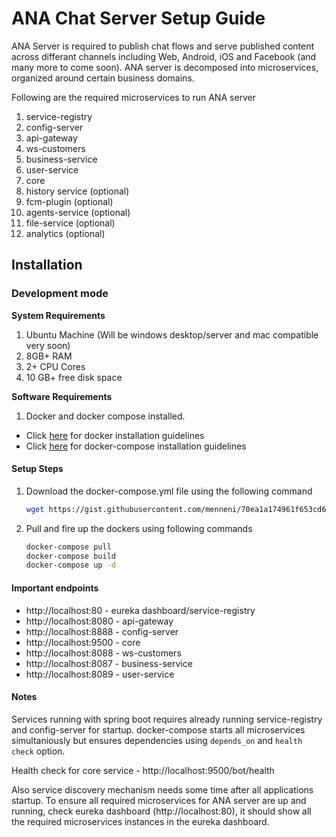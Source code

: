 # ANA Chat Server Setup Guide

ANA Server is required to publish chat flows and serve published content across differant channels including Web, Android, iOS and Facebook (and many more to come soon). ANA server is decomposed into microservices, organized around certain business domains.

Following are the required microservices to run ANA server

1) service-registry
2) config-server
3) api-gateway
4) ws-customers
5) business-service
6) user-service
7) core
8) history service (optional)
9) fcm-plugin (optional)
10) agents-service (optional)
11) file-service (optional)
12) analytics (optional)

## Installation

### Development mode

**System Requirements**

 1. Ubuntu Machine (Will be windows desktop/server and mac compatible very soon)
 2. 8GB+ RAM
 3. 2+ CPU Cores
 4. 10 GB+ free disk space

**Software Requirements**

 1. Docker and docker compose installed.
   - Click [here](https://docs.docker.com/engine/installation/linux/docker-ce/ubuntu/) for docker installation guidelines
   - Click [here](https://docs.docker.com/compose/install/) for docker-compose installation guidelines

#### Setup Steps
 1. Download the docker-compose.yml file using the following command
     ```bash
     wget https://gist.githubusercontent.com/menneni/70ea1a174961f653cd62c2ae3b22ec1b/raw/docker-compose.yml
     ```
 3. Pull and fire up the dockers using following commands
    ```bash
    docker-compose pull
    docker-compose build
    docker-compose up -d
#### Important endpoints
 - http://localhost:80   - eureka dashboard/service-registry
 - http://localhost:8080 - api-gateway
 - http://localhost:8888 - config-server
 - http://localhost:9500 - core
 - http://localhost:8088 - ws-customers
 - http://localhost:8087 - business-service
 - http://localhost:8089 - user-service
    
 #### Notes
 
 Services running with spring boot requires already running service-registry and config-server for startup. docker-compose starts all microservices simultaniously but ensures dependencies using `depends_on` and `health check` option.
 
 Health check for core service - http://localhost:9500/bot/health
 
 Also service discovery mechanism needs some time after all applications startup. To ensure all required microservices for ANA server are up and running, check eureka dashboard (http://localhost:80), it should show all the required microservices instances in the eureka dashboard.  
    
